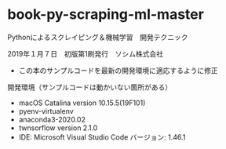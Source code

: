 # book-py-scraping-ml-master
Pythonによるスクレイピング＆機械学習　開発テクニック　

2019年１月７日　初版第1刷発行　ソシム株式会社　
- この本のサンプルコードを最新の開発環境に適応するように修正

開発環境（サンプルコードは動かいない箇所がある）
 - macOS Catalina version 10.15.5(19F101)
 - pyenv-virtualenv
 - anaconda3-2020.02
 - twnsorflow version 2.1.0
 - IDE: Microsoft Visual Studio Code バージョン: 1.46.1
